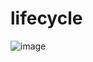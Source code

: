 # lifecycle

![image](https://github.com/rensawamo/flutterlifecycle/assets/106803080/3439cf6e-8c23-45d9-8f9f-881d39051294)
